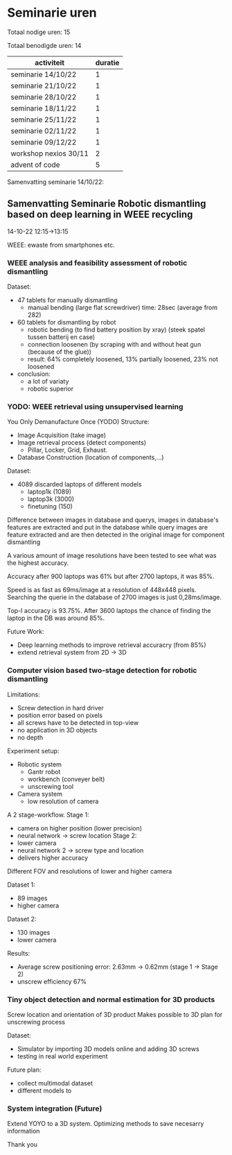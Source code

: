 # Seminarie uren

Totaal nodige uren: 15

Totaal benodigde uren: 14

| activiteit | duratie |
|------------|---------|
| seminarie 14/10/22 | 1 |
| seminarie 21/10/22 | 1 |
| seminarie 28/10/22 | 1 |
| seminarie 18/11/22 | 1 |
| seminarie 25/11/22 | 1 |
| seminarie 02/11/22 | 1 |
| seminarie 09/12/22 | 1 |
| workshop nexios 30/11 | 2 |
| advent of code | 5 |



Samenvatting seminarie 14/10/22:

## Samenvatting Seminarie Robotic dismantling based on deep learning in WEEE recycling
 14-10-22 12:15->13:15

WEEE: ewaste from smartphones etc.

### WEEE analysis and feasibility assessment of robotic dismantling
Dataset: 
- 47 tablets for manually dismantling
    + manual bending (large flat screwdriver) time: 28sec (average from 282)
- 60 tablets for dismantling by robot
    + robotic bending (to find battery position by xray) (steek spatel tussen batterij en case)
    + connection loosenen (by scraping with and without heat gun (because of the glue))
    + result: 64% completely loosened, 13% partially loosened, 23% not loosened
- conclusion:
    + a lot of variaty
    + robotic superior

### YODO: WEEE retrieval using unsupervised learning
You Only Demanufacture Once (YODO)
Structure:
- Image Acquisition (take image)
- Image retrieval process (detect components)
    + Pillar, Locker, Grid, Exhaust.
- Database Construction (location of components,...)

Dataset:
- 4089 discarded laptops of different models
    + laptop1k (1089)
    + laptop3k (3000)
    + finetuning (150)

Difference between images in database and querys, images in database's features are extracted and put in the database while 
query images are feature extracted and are then detected in the original image for component dismantling

A various amount of image resolutions have been tested to see what was the highest accuracy.

Accuracy after 900 laptops was 61% but after 2700 laptops, it was 85%.

Speed is as fast as 69ms/image at a resolution of 448x448 pixels.
Searching the querie in the database of 2700 images is just 0,28ms/image.

Top-I accuracy is 93.75%.
After 3600 laptops the chance of finding the laptop in the DB was around 85%.

Future Work:
- Deep learning methods to improve retrieval accuracry (from 85%)
- extend retrieval system from 2D -> 3D

### Computer vision based two-stage detection for robotic dismantling

Limitations:
- Screw detection in hard driver
- position error based on pixels
- all screws have to be detected in top-view
- no application in 3D objects
- no depth

Experiment setup:
- Robotic system
    + Gantr robot
    + workbench (conveyer belt)
    + unscrewing tool
- Camera system
    + low resolution of camera

A 2 stage-workflow.
Stage 1:
- camera on higher position (lower precision)
- neural network -> screw location
Stage 2:
- lower camera
- neural network 2 -> screw type and location
- delivers higher accuracy

Different FOV and resolutions of lower and higher camera

Dataset 1:
- 89 images 
- higher camera

Dataset 2: 
- 130 images
- lower camera

Results:
- Average screw positioning error: 2.63mm -> 0.62mm (stage 1 -> Stage 2)
- unscrew efficiency 67%


### Tiny object detection and normal estimation for 3D products

Screw location and orientation of 3D product
Makes possible to 3D plan for unscrewing process

Dataset:
- Simulator by importing 3D models online and adding 3D screws
- testing in real world experiment

Future plan:
- collect multimodal dataset
- different models to

### System integration (Future)

Extend YOYO to a 3D system.
Optimizing methods to save necesarry information

Thank you

